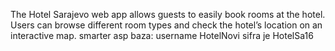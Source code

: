 The Hotel Sarajevo web app allows guests to easily book rooms at the hotel. Users can browse different room types and check the hotel’s location on an interactive map.
smarter asp baza: username HotelNovi sifra je HotelSa16
